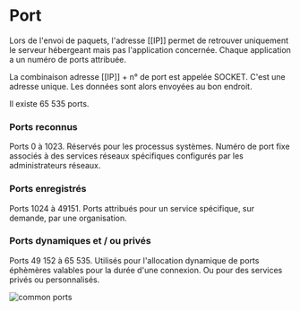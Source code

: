 
# Port
Lors de l'envoi de paquets, l'adresse [[IP]] permet de retrouver uniquement le serveur hébergeant mais pas l'application concernée. 
Chaque application a un numéro de ports attribuée. 

La combinaison adresse [[IP]] + n° de port est appelée SOCKET. C'est une adresse unique. 
Les données sont alors envoyées au bon endroit.

Il existe 65 535 ports.

### Ports reconnus
Ports 0 à 1023.
Réservés pour les processus systèmes. 
Numéro de port fixe associés à des services réseaux spécifiques configurés par les administrateurs réseaux.

### Ports enregistrés
Ports 1024 à 49151.
Ports attribués pour un service spécifique, sur demande, par une organisation.

### Ports dynamiques et / ou privés
Ports 49 152 à 65 535.
Utilisés pour l'allocation dynamique de ports éphèmères valables pour la durée d'une connexion. Ou pour des services privés ou personnalisés.

![common ports](obsidian://open?vault=obsidian&file=Telechargements%2Fcommon_ports.jpg)